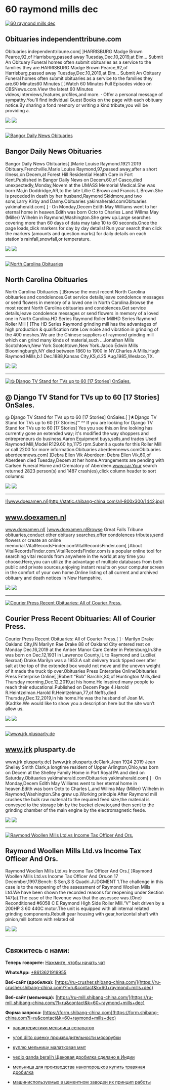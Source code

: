 # 60 raymond mills dec

<a href="https://swt.shibang-china.com/?l=ru&img&k=60+raymond+mills+dec" target="_blank">![60 raymond mills dec](http://static.shibang-china.com/all-800x300/692.jpg)</a>

## Obituaries independenttribune.com
Obituaries independenttribune.com[ ]HARRISBURG Madge Brown Pearce,92,of Harrisburg,passed away Tuesday,Dec.10,2019,at Elm… Submit An Obituary Funeral homes often submit obituaries as a service to the families they are.HARRISBURG Madge Brown Pearce,92,of Harrisburg,passed away Tuesday,Dec.10,2019,at Elm… Submit An Obituary Funeral homes often submit obituaries as a service to the families they are.60 Minutes60 Minutes [ ]Watch 60 Minutes Full Episodes video on CBSNews.com.View the latest 60 Minutes videos,interviews,features,profiles,and more.&nbsp;&#0183;&#32;Offer a personal message of sympathy.You'll find individual Guest Books on the page with each obituary notice.By sharing a fond memory or writing a kind tribute,you will be providing a.


<a href="https://whatsapp.shibangsoft.com/WhatsApp.php" target="_blank" title="WhatsApp">![](http://static.shibang-china.com/icon/whatsapp.png)</a> <a href="https://swt.shibang-china.com/?l=ru&icon&k=60+raymond+mills+dec" target="_blank">![](http://static.shibang-china.com/icon/chat-ru.png)</a>

---

<a href="https://swt.shibang-china.com/?l=ru&img&k=60+raymond+mills+dec" target="_blank">![Bangor Daily News Obituaries](http://static.shibang-china.com/all-800x300/1318.jpg)</a>

## Bangor Daily News Obituaries
Bangor Daily News Obituaries[ ]Marie Louise Raymond.1921 2019 Obituary.Frenchville.Marie Louise Raymond,97,passed away,after a short illness,on Decem,at Forest Hill Residential Health Care in Fort Kent.Published in Bangor Daily News on Decem.60,of Casco,died unexpectedly,Monday,Novem at the UMASS Memorial Medical.She was born Ma,in Doddridge,AR,to the late Lillie C.Brown and Francis L.Brown.She is preceded in death by her husband,Raymond Skidmore,and two sons,Larry Kirby and Danny.Obituaries yakimaherald.comObituaries yakimaherald.com[ ]&nbsp;&#0183;&#32;On Monday,Decem Edith May Williams went to her eternal home in heaven.Edith was born Octo to Charles L.and Willma May (Miller) Wilhelm in Raymond,Washington.She grew up.Large searches covering more than 60 days of data may take 10 to 60 seconds.Once the page loads,click markers for day by day details! Run your search,then click the markers (amounts and question marks) for daily details on each station's rainfall,snowfall,or temperature.


<a href="https://whatsapp.shibangsoft.com/WhatsApp.php" target="_blank" title="WhatsApp">![](http://static.shibang-china.com/icon/whatsapp.png)</a> <a href="https://swt.shibang-china.com/?l=ru&icon&k=60+raymond+mills+dec" target="_blank">![](http://static.shibang-china.com/icon/chat-ru.png)</a>

---

<a href="https://swt.shibang-china.com/?l=ru&img&k=60+raymond+mills+dec" target="_blank">![North Carolina Obituaries](http://static.shibang-china.com/all-800x300/493.jpg)</a>

## North Carolina Obituaries
North Carolina Obituaries [ ]Browse the most recent North Carolina obituaries and condolences.Get service details,leave condolence messages or send flowers in memory of a loved one in North Carolina.Browse the most recent North Carolina obituaries and condolences.Get service details,leave condolence messages or send flowers in memory of a loved one in North Carolina.HD Series Raymond Roller MillHD Series Raymond Roller Mill [ ]The HD Series Raymond grinding mill has the advantages of high production &amp; qualification rate Low noise and vibration in grinding of the 400 meshes.We are the Chinese suppliers of raymond grinding mill which can grind many kinds of material,such …Jonathan Mills Scotchtown,New York Scotchtown,New York.Jacob Edwin Mills Bloomingburgh,NY died between 1860 to 1900 in NY.Charles A.Mills.Hugh Raymond Mills,b.1 Dec.1888,Kansas City,KS,d.25 Aug.1985,Weslaco,TX.


<a href="https://whatsapp.shibangsoft.com/WhatsApp.php" target="_blank" title="WhatsApp">![](http://static.shibang-china.com/icon/whatsapp.png)</a> <a href="https://swt.shibang-china.com/?l=ru&icon&k=60+raymond+mills+dec" target="_blank">![](http://static.shibang-china.com/icon/chat-ru.png)</a>

---

<a href="https://swt.shibang-china.com/?l=ru&img&k=60+raymond+mills+dec" target="_blank">![@ Django TV Stand for TVs up to 60 [17 Stories] OnSales.](http://static.shibang-china.com/all-800x300/1163.jpg)</a>

## @ Django TV Stand for TVs up to 60 [17 Stories] OnSales.
@ Django TV Stand for TVs up to 60 [17 Stories] OnSales.[ ]★Django TV Stand for TVs up to 60 [17 Stories]™ ^^ If you are looking for Django TV Stand for TVs up to 60 [17 Stories] Yes you see this.on line looking has currently gone an extended way; it's modified the way shoppers and entrepreneurs do business.Aaron Equipment buys,sells,and trades Used Raymond Mill,Model R129.60 hp,1175 rpm.Submit a quote for this Roller Mill or call 2200 for more information.Obituaries aberdeennews.comObituaries aberdeennews.com[ ]Debra Ellen Vik Aberdeen: Debra Ellen Vik,60,of Aberdeen died Tuesday,Decem at her home.Arrangements are pending with Carlsen Funeral Home and Crematory of Aberdeen.www.car.Your search returned 2823 person(s) and 1487 crash(es),click column header to sort columns:


<a href="https://whatsapp.shibangsoft.com/WhatsApp.php" target="_blank" title="WhatsApp">![](http://static.shibang-china.com/icon/whatsapp.png)</a> <a href="https://swt.shibang-china.com/?l=ru&icon&k=60+raymond+mills+dec" target="_blank">![](http://static.shibang-china.com/icon/chat-ru.png)</a>

---

<a href="https://swt.shibang-china.com/?l=ru&img&k=60+raymond+mills+dec" target="_blank">![www.doexamen.nl](http://static.shibang-china.com/all-800x300/1442.jpg)</a>

## www.doexamen.nl
www.doexamen.nl[ ]www.doexamen.nlBrowse Great Falls Tribune obituaries,conduct other obituary searches,offer condolences tributes,send flowers or create an online memorial.VitalRecordsFinder.comVitalRecordsFinder.com[ ]About VitalRecordsFinder.com.VitalRecordsFinder.com is a popular online tool for searching vital records from anywhere in the world,at any time you choose.Here,you can utilize the advantage of multiple databases from both public and private sources,enjoying instant results on your computer screen in the comfort of your own home.Online listing of all current and archived obituary and death notices in New Hampshire.


<a href="https://whatsapp.shibangsoft.com/WhatsApp.php" target="_blank" title="WhatsApp">![](http://static.shibang-china.com/icon/whatsapp.png)</a> <a href="https://swt.shibang-china.com/?l=ru&icon&k=60+raymond+mills+dec" target="_blank">![](http://static.shibang-china.com/icon/chat-ru.png)</a>

---

<a href="https://swt.shibang-china.com/?l=ru&img&k=60+raymond+mills+dec" target="_blank">![Courier Press Recent Obituaries: All of Courier Press.](http://static.shibang-china.com/all-800x300/920.jpg)</a>

## Courier Press Recent Obituaries: All of Courier Press.
Courier Press Recent Obituaries: All of Courier Press.[ ]&nbsp;&#0183;&#32;Marilyn Drake Oakland City,IN Marilyn Rae Drake 88 of Oakland City entered rest on Monday Dec.16,2019 at the Amber Manor Care Center in Petersburg,In.She was born on Dec.12,1931 in Lawrence County,IL to Raymond and Lucille( Rexroat) Drake.Marilyn was a 1953.A salt delivery truck tipped over after salt at the top of the extended box would not move and the uneven weight of it made the truck tip over.Obituaries Press Enterprise OnlineObituaries Press Enterprise Online[ ]Robert “Bob” Barchik,80,of Huntington Mills,died Thursday morning,Dec.12,2019,at his home.He inspired many people to reach their educational.Published on Decem Page 4.Harold R.Heintzelman.Harold R.Heintzelman,77,of Neffs,died Thursday,Dec.12,2019,in his home.He was the husband of Joan M.(Kadtke.We would like to show you a description here but the site won’t allow us.


<a href="https://whatsapp.shibangsoft.com/WhatsApp.php" target="_blank" title="WhatsApp">![](http://static.shibang-china.com/icon/whatsapp.png)</a> <a href="https://swt.shibang-china.com/?l=ru&icon&k=60+raymond+mills+dec" target="_blank">![](http://static.shibang-china.com/icon/chat-ru.png)</a>

---

<a href="https://swt.shibang-china.com/?l=ru&img&k=60+raymond+mills+dec" target="_blank">![www.jrk plusparty.de](http://static.shibang-china.com/all-800x300/1407.jpg)</a>

## www.jrk plusparty.de
www.jrk plusparty.de[ ]www.jrk plusparty.deClark,Jean 1924 2019 Jean Shelley Smith Clark,a longtime resident of Upper Arlington,Ohio,was born on Decem at the Shelley Family Home in Port Royal PA and died on Saturday.Obituaries yakimaherald.comObituaries yakimaherald.com[ ]&nbsp;&#0183;&#32;On Monday,Decem Edith May Williams went to her eternal home in heaven.Edith was born Octo to Charles L.and Willma May (Miller) Wilhelm in Raymond,Washington.She grew up.Working principle After Raymond mill crushes the bulk raw material to the required feed size,the material is conveyed to the storage bin by the bucket elevator,and then sent to the grinding chamber of the main engine by the electromagnetic feede.


<a href="https://whatsapp.shibangsoft.com/WhatsApp.php" target="_blank" title="WhatsApp">![](http://static.shibang-china.com/icon/whatsapp.png)</a> <a href="https://swt.shibang-china.com/?l=ru&icon&k=60+raymond+mills+dec" target="_blank">![](http://static.shibang-china.com/icon/chat-ru.png)</a>

---

<a href="https://swt.shibang-china.com/?l=ru&img&k=60+raymond+mills+dec" target="_blank">![Raymond Woollen Mills Ltd.vs Income Tax Officer And Ors.](http://static.shibang-china.com/all-800x300/118.jpg)</a>

## Raymond Woollen Mills Ltd.vs Income Tax Officer And Ors.
Raymond Woollen Mills Ltd.vs Income Tax Officer And Ors.[ ]Raymond Woollen Mills Ltd.vs Income Tax Officer And Ors.on 17 December,1997.Bench: S Sen,S S Quadri.JUDGMENT 1.The challenge in this case is to the reopening of the assessment of Raymond Woollen Mills Ltd.We have been shown the recorded reasons for reopening under Section 147(a).The case of the Revenue was that the assessee was.(One) Reconditioned #6058 C E Raymond High Side Roller Mill.“V” belt driven by a 200HP 3 60 440C motor.The unit is equipped with all internal related grinding components.Rebuilt gear housing with gear,horizontal shaft with pinion,mill bottom with related oil

<a href="https://whatsapp.shibangsoft.com/WhatsApp.php" target="_blank" title="WhatsApp">![](http://static.shibang-china.com/icon/whatsapp.png)</a> <a href="https://swt.shibang-china.com/?l=ru&icon&k=60+raymond+mills+dec" target="_blank">![](http://static.shibang-china.com/icon/chat-ru.png)</a>

---
## Свяжитесь с нами:

**Теперь говорите:** [Нажмите, чтобы начать чат](https://swt.shibang-china.com?l=ru&contact&k=60+raymond+mills+dec)

**WhatsApp:**  [+8613621919955](https://whatsapp.shibangsoft.com/WhatsApp.php)

**Веб-сайт (дробилка):** [https://ru-crusher.shibang-china.com/](https://ru-crusher.shibang-china.com/?l=ru&contact&k=60+raymond+mills+dec)

**Веб-сайт (мельница):** [https://ru-mill.shibang-china.com/](https://ru-mill.shibang-china.com/?l=ru&contact&k=60+raymond+mills+dec)

**Форма запроса:** [https://form.shibang-china.com](https://form.shibang-china.com?l=ru&contact&k=60+raymond+mills+dec)

* [характеристики мельница сепаратор](../108/%D1%85%D0%B0%D1%80%D0%B0%D0%BA%D1%82%D0%B5%D1%80%D0%B8%D1%81%D1%82%D0%B8%D0%BA%D0%B8%20%D0%BC%D0%B5%D0%BB%D1%8C%D0%BD%D0%B8%D1%86%D0%B0%20%D1%81%D0%B5%D0%BF%D0%B0%D1%80%D0%B0%D1%82%D0%BE%D1%80.md)

* [угол dilto оценку производительности мясорубки](../112/%D1%83%D0%B3%D0%BE%D0%BB%20dilto%20%D0%BE%D1%86%D0%B5%D0%BD%D0%BA%D1%83%20%D0%BF%D1%80%D0%BE%D0%B8%D0%B7%D0%B2%D0%BE%D0%B4%D0%B8%D1%82%D0%B5%D0%BB%D1%8C%D0%BD%D0%BE%D1%81%D1%82%D0%B8%20%D0%BC%D1%8F%D1%81%D0%BE%D1%80%D1%83%D0%B1%D0%BA%D0%B8.md)

* [куплю мельницу малатковая ммт](../113/%D0%BA%D1%83%D0%BF%D0%BB%D1%8E%20%D0%BC%D0%B5%D0%BB%D1%8C%D0%BD%D0%B8%D1%86%D1%83%20%D0%BC%D0%B0%D0%BB%D0%B0%D1%82%D0%BA%D0%BE%D0%B2%D0%B0%D1%8F%20%D0%BC%D0%BC%D1%82.md)

* [vedio ganda beralih Щековая дробилка сделано в Индии](../118/vedio%20ganda%20beralih%20%D0%A9%D0%B5%D0%BA%D0%BE%D0%B2%D0%B0%D1%8F%20%D0%B4%D1%80%D0%BE%D0%B1%D0%B8%D0%BB%D0%BA%D0%B0%20%D1%81%D0%B4%D0%B5%D0%BB%D0%B0%D0%BD%D0%BE%20%D0%B2%20%D0%98%D0%BD%D0%B4%D0%B8%D0%B8.md)

* [мельница для производства нанопорошков купить травяная дробилка](../113/%D0%BC%D0%B5%D0%BB%D1%8C%D0%BD%D0%B8%D1%86%D0%B0%20%D0%B4%D0%BB%D1%8F%20%D0%BF%D1%80%D0%BE%D0%B8%D0%B7%D0%B2%D0%BE%D0%B4%D1%81%D1%82%D0%B2%D0%B0%20%D0%BD%D0%B0%D0%BD%D0%BE%D0%BF%D0%BE%D1%80%D0%BE%D1%88%D0%BA%D0%BE%D0%B2%20%D0%BA%D1%83%D0%BF%D0%B8%D1%82%D1%8C%20%D1%82%D1%80%D0%B0%D0%B2%D1%8F%D0%BD%D0%B0%D1%8F%20%D0%B4%D1%80%D0%BE%D0%B1%D0%B8%D0%BB%D0%BA%D0%B0.md)

* [машиниспользуемых в цементном заводеи их принцип работы](../115/%D0%BC%D0%B0%D1%88%D0%B8%D0%BD%D0%B8%D1%81%D0%BF%D0%BE%D0%BB%D1%8C%D0%B7%D1%83%D0%B5%D0%BC%D1%8B%D1%85%20%D0%B2%20%D1%86%D0%B5%D0%BC%D0%B5%D0%BD%D1%82%D0%BD%D0%BE%D0%BC%20%D0%B7%D0%B0%D0%B2%D0%BE%D0%B4%D0%B5%D0%B8%20%D0%B8%D1%85%20%D0%BF%D1%80%D0%B8%D0%BD%D1%86%D0%B8%D0%BF%20%D1%80%D0%B0%D0%B1%D0%BE%D1%82%D1%8B.md)